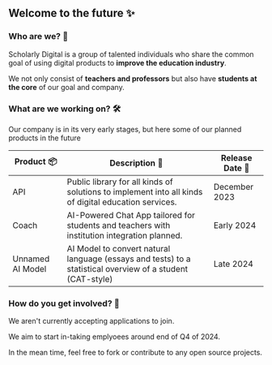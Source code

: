 ## Welcome to the future ✨

### Who are we? 🤝

Scholarly Digital is a group of talented individuals who share the common goal of using digital products to **improve the education industry**.

We not only consist of **teachers and professors** but also have **students at the core** of our goal and company.

### What are we working on? 🛠️

Our company is in its very early stages, but here some of our planned products in the future

Product 📦 | Description 📄 | Release Date 📆
--- | --- | --- 
API | Public library for all kinds of solutions to implement into all kinds of digital education services. | December 2023 
Coach | AI-Powered Chat App tailored for students and teachers with institution integration planned. | Early 2024 
Unnamed AI Model | AI Model to convert natural language (essays and tests) to a statistical overview of a student (CAT-style) | Late 2024 

### How do you get involved? 💼

We aren't currently accepting applications to join.

We aim to start in-taking emplyoees around end of Q4 of 2024.

In the mean time, feel free to fork or contribute to any open source projects.
